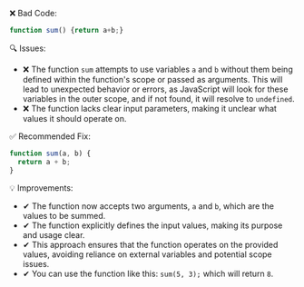 ❌ Bad Code:
```javascript
function sum() {return a+b;}
```

🔍 Issues:
*   ❌ The function `sum` attempts to use variables `a` and `b` without them being defined within the function's scope or passed as arguments. This will lead to unexpected behavior or errors, as JavaScript will look for these variables in the outer scope, and if not found, it will resolve to `undefined`.
*   ❌ The function lacks clear input parameters, making it unclear what values it should operate on.

✅ Recommended Fix:

```javascript
function sum(a, b) {
  return a + b;
}
```

💡 Improvements:
*   ✔ The function now accepts two arguments, `a` and `b`, which are the values to be summed.
*   ✔ The function explicitly defines the input values, making its purpose and usage clear.
*   ✔ This approach ensures that the function operates on the provided values, avoiding reliance on external variables and potential scope issues.
*   ✔ You can use the function like this: `sum(5, 3);` which will return `8`.
